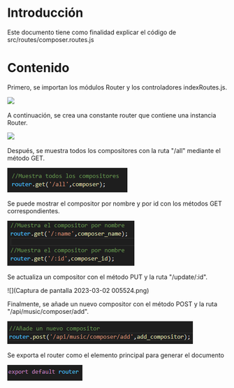 ﻿# Introducción
Este documento tiene como finalidad explicar el código de src/routes/composer.routes.js
# Contenido
Primero, se importan los módulos Router y los controladores indexRoutes.js. 

![](Aspose.Words.985a7e06-f289-47e8-924f-7bacbf936a18.001.png)

A continuación, se crea una constante router que contiene una instancia Router. 

![](Aspose.Words.985a7e06-f289-47e8-924f-7bacbf936a18.002.png)

Después, se muestra todos los compositores con la ruta "/all" mediante el método GET. 

![](Aspose.Words.985a7e06-f289-47e8-924f-7bacbf936a18.003.png)

Se puede mostrar el compositor por nombre y por id con los métodos GET correspondientes.

![](Aspose.Words.985a7e06-f289-47e8-924f-7bacbf936a18.004.png)

Se actualiza un compositor con el método PUT y la ruta "/update/:id". 

![](Captura de pantalla 2023-03-02 005524.png)

Finalmente, se añade un nuevo compositor con el método POST y la ruta "/api/music/composer/add". 

![](Aspose.Words.985a7e06-f289-47e8-924f-7bacbf936a18.005.png)

Se exporta el router como el elemento principal para generar el documento

![](Aspose.Words.985a7e06-f289-47e8-924f-7bacbf936a18.006.png)

